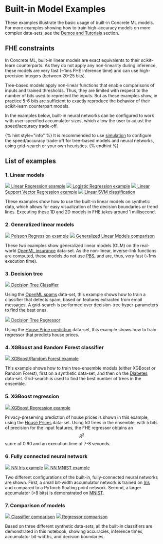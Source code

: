 # Built-in Model Examples

These examples illustrate the basic usage of built-in Concrete ML models. For more examples showing how to train high-accuracy models on more complex data-sets, see the [Demos and Tutorials](../getting-started/showcase.md) section.

## FHE constraints

In Concrete ML, built-in linear models are exact equivalents to their scikit-learn counterparts. As they do not apply any non-linearity during inference, these models are very fast (\~1ms FHE inference time) and can use high-precision integers (between 20-25 bits).

Tree-based models apply non-linear functions that enable comparisons of inputs and trained thresholds. Thus, they are limited with respect to the number of bits used to represent the inputs. But as these examples show, in practice 5-6 bits are sufficient to exactly reproduce the behavior of their scikit-learn counterpart models.

In the examples below, built-in neural networks can be configured to work with user-specified accumulator sizes, which allow the user to adjust the speed/accuracy trade-off.

{% hint style="info" %}
It is recommended to use [simulation](../advanced-topics/compilation.md#fhe-simulation) to configure the speed/accuracy trade-off for tree-based models and neural networks, using grid-search or your own heuristics.
{% endhint %}

## List of examples

### 1. Linear models

[![](../.gitbook/assets/jupyter\_logo.png)   Linear Regression example](../advanced\_examples/LinearRegression.ipynb) [![](../.gitbook/assets/jupyter\_logo.png)   Logistic Regression example](../advanced\_examples/LogisticRegression.ipynb) [![](../.gitbook/assets/jupyter\_logo.png)   Linear Support Vector Regression example](../advanced\_examples/LinearSVR.ipynb) [![](../.gitbook/assets/jupyter\_logo.png)   Linear SVM classification](../advanced\_examples/SVMClassifier.ipynb)

These examples show how to use the built-in linear models on synthetic data, which allows for easy visualization of the decision boundaries or trend lines. Executing these 1D and 2D models in FHE takes around 1 millisecond.

### 2. Generalized linear models

[![](../.gitbook/assets/jupyter\_logo.png)   Poisson Regression example](../advanced\_examples/PoissonRegression.ipynb) [![](../.gitbook/assets/jupyter\_logo.png)   Generalized Linear Models comparison](../advanced\_examples/GLMComparison.ipynb)

These two examples show generalized linear models (GLM) on the real-world [OpenML insurance](https://www.openml.org/d/41214) data-set. As the non-linear, inverse-link functions are computed, these models do not use [PBS](../getting-started/concepts.md#cryptography-concepts), and are, thus, very fast (\~1ms execution time).

### 3. Decision tree

[![](../.gitbook/assets/jupyter\_logo.png)    Decision Tree Classifier](../advanced\_examples/DecisionTreeClassifier.ipynb)

Using the [OpenML spams](https://www.openml.org/d/44) data-set, this example shows how to train a classifier that detects spam, based on features extracted from email messages. A grid-search is performed over decision-tree hyper-parameters to find the best ones.

[![](../.gitbook/assets/jupyter\_logo.png)    Decision Tree Regressor](../advanced\_examples/DecisionTreeRegressor.ipynb)

Using the [House Price prediction](https://www.openml.org/search?type=data\&sort=runs\&id=537) data-set, this example shows how to train regressor that predicts house prices.

### 4. XGBoost and Random Forest classifier

[![](../.gitbook/assets/jupyter\_logo.png)   XGBoost/Random Forest example](../advanced\_examples/XGBClassifier.ipynb)

This example shows how to train tree-ensemble models (either XGBoost or Random Forest), first on a synthetic data-set, and then on the [Diabetes](https://www.openml.org/d/37) data-set. Grid-search is used to find the best number of trees in the ensemble.

### 5. XGBoost regression

[![](../.gitbook/assets/jupyter\_logo.png)   XGBoost Regression example](../advanced\_examples/XGBRegressor.ipynb)

Privacy-preserving prediction of house prices is shown in this example, using the [House Prices](https://www.openml.org/d/43926) data-set. Using 50 trees in the ensemble, with 5 bits of precision for the input features, the FHE regressor obtains an $$R^2$$ score of 0.90 and an execution time of 7-8 seconds.

### 6. Fully connected neural network

[![](../.gitbook/assets/jupyter\_logo.png)   NN Iris example](../advanced\_examples/FullyConnectedNeuralNetwork.ipynb) [![](../.gitbook/assets/jupyter\_logo.png)   NN MNIST example](../advanced\_examples/FullyConnectedNeuralNetworkOnMNIST.ipynb)

Two different configurations of the built-in, fully-connected neural networks are shown. First, a small bit-width accumulator network is trained on [Iris](https://www.openml.org/d/61) and compared to a PyTorch floating point network. Second, a larger accumulator (>8 bits) is demonstrated on [MNIST](http://yann.lecun.com/exdb/mnist/).

### 7. Comparison of models

[![](../.gitbook/assets/jupyter\_logo.png)   Classifier comparison](../advanced\_examples/ClassifierComparison.ipynb) [![](../.gitbook/assets/jupyter\_logo.png)   Regressor comparison](../advanced\_examples/RegressorComparison.ipynb)

Based on three different synthetic data-sets, all the built-in classifiers are demonstrated in this notebook, showing accuracies, inference times, accumulator bit-widths, and decision boundaries.
